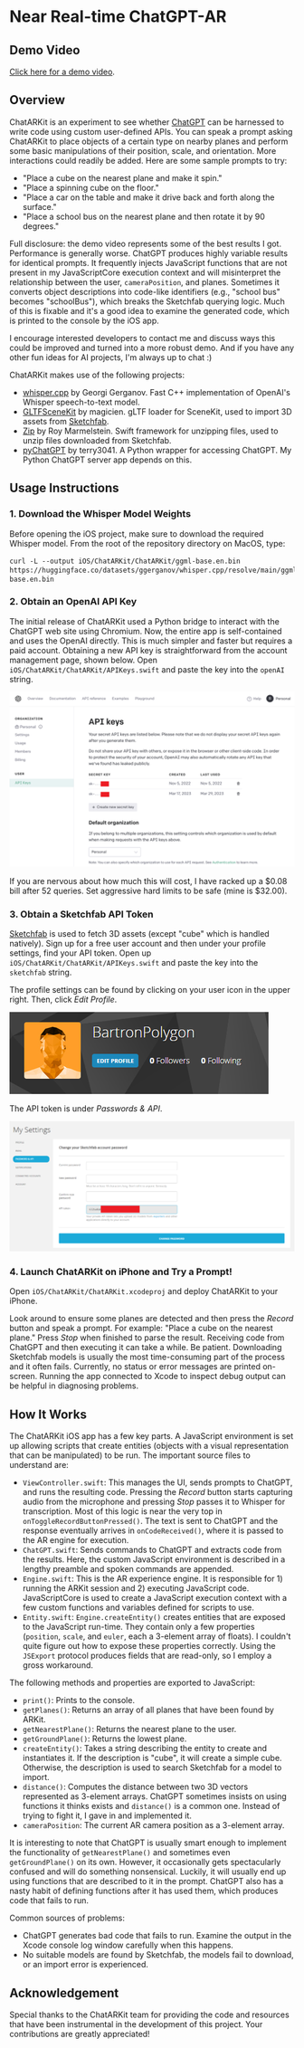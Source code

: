 # Near Real-time ChatGPT-AR

## Demo Video

[Click here for a demo video](https://youtu.be/IqTxKnfd--8).


## Overview

ChatARKit is an experiment to see whether [ChatGPT](https://chat.openai.com/chat) can be harnessed to write code using custom user-defined APIs. You can speak a prompt asking ChatARKit to place objects of a certain type on nearby planes and perform some basic manipulations of their position, scale, and orientation. More interactions could readily be added. Here are some sample prompts to try:

- "Place a cube on the nearest plane and make it spin."
- "Place a spinning cube on the floor."
- "Place a car on the table and make it drive back and forth along the surface."
- "Place a school bus on the nearest plane and then rotate it by 90 degrees."

Full disclosure: the demo video represents some of the best results I got. Performance is generally worse.  ChatGPT produces highly variable results for identical prompts. It frequently injects JavaScript functions that are not present in my JavaScriptCore execution context and will misinterpret the relationship between the user, `cameraPosition`, and planes. Sometimes it converts object descriptions into code-like identifiers (e.g., "school bus" becomes "schoolBus"), which breaks the Sketchfab querying logic. Much of this is fixable and it's a good idea to examine the generated code, which is printed to the console by the iOS app.

I encourage interested developers to contact me and discuss ways this could be improved and turned into a more robust demo. And if you have any other fun ideas for AI projects, I'm always up to chat :)

ChatARKit makes use of the following projects:

- [whisper.cpp](https://github.com/ggerganov/whisper.cpp) by Georgi Gerganov. Fast C++ implementation of OpenAI's Whisper speech-to-text model.
- [GLTFSceneKit](https://github.com/magicien/GLTFSceneKit) by magicien. gLTF loader for SceneKit, used to import 3D assets from [Sketchfab](https://sketchfab.com).
- [Zip](https://github.com/marmelroy/Zip) by Roy Marmelstein. Swift framework for unzipping files, used to unzip files downloaded from Sketchfab.
- [pyChatGPT](https://github.com/terry3041/pyChatGPT) by terry3041. A Python wrapper for accessing ChatGPT. My Python ChatGPT server app depends on this.

## Usage Instructions

### 1. Download the Whisper Model Weights

Before opening the iOS project, make sure to download the required Whisper model. From the root of the repository directory on MacOS, type:

```
curl -L --output iOS/ChatARKit/ChatARKit/ggml-base.en.bin https://huggingface.co/datasets/ggerganov/whisper.cpp/resolve/main/ggml-base.en.bin
```

### 2. Obtain an OpenAI API Key

The initial release of ChatARKit used a Python bridge to interact with the ChatGPT web site using Chromium. Now, the entire app is self-contained and uses the OpenAI directly. This is much simpler and faster but requires a paid account. Obtaining a new API key is straightforward from the account management page, shown below. Open `iOS/ChatARKit/ChatARKit/APIKeys.swift` and paste the key into the `openAI` string.

![OpenAI API Key](images/OpenAI_Key.png)

If you are nervous about how much this will cost, I have racked up a $0.08 bill after 52 queries. Set aggressive hard limits to be safe (mine is $32.00).

### 3. Obtain a Sketchfab API Token

[Sketchfab](https://sketchfab.com) is used to fetch 3D assets (except "cube" which is handled natively). Sign up for a free user account and then under your profile settings, find your API token. Open up `iOS/ChatARKit/ChatARKit/APIKeys.swift` and paste the key into the `sketchfab` string.

The profile settings can be found by clicking on your user icon in the upper right. Then, click *Edit Profile*.

![Sketchfab Edit Profile location](images/Sketchfab_EditProfile.png)

The API token is under *Passwords & API*.

![Sketchfab Token](images/Sketchfab_Token.png)
 
### 4. Launch ChatARKit on iPhone and Try a Prompt!

Open `iOS/ChatARKit/ChatARKit.xcodeproj` and deploy ChatARKit to your iPhone. 

Look around to ensure some planes are detected and then press the *Record* button and speak a prompt. For example: "Place a cube on the nearest plane." Press *Stop* when finished to parse the result. Receiving code from ChatGPT and then executing it can take a while. Be patient. Downloading Sketchfab models is usually the most time-consuming part of the process and it often fails. Currently, no status or error messages are printed on-screen. Running the app connected to Xcode to inspect debug output can be helpful in diagnosing problems.

## How It Works

The ChatARKit iOS app has a few key parts. A JavaScript environment is set up allowing scripts that create entities (objects with a visual representation that can be manipulated) to be run. The important source files to understand are:

- `ViewController.swift`: This manages the UI, sends prompts to ChatGPT, and runs the resulting code. Pressing the *Record* button starts capturing audio from the microphone and pressing *Stop* passes it to Whisper for transcription. Most of this logic is near the very top in `onToggleRecordButtonPressed()`. The text is sent to ChatGPT and the response eventually arrives in `onCodeReceived()`, where it is passed to the AR engine for execution.
- `ChatGPT.swift`: Sends commands to ChatGPT and extracts code from the results. Here, the custom JavaScript environment is described in a lengthy preamble and spoken commands are appended.
- `Engine.swift`: This is the AR experience engine. It is responsible for 1) running the ARKit session and 2) executing JavaScript code. JavaScriptCore is used to create a JavaScript execution context with a few custom functions and variables defined for scripts to use.
- `Entity.swift`: `Engine.createEntity()` creates entities that are exposed to the JavaScript run-time. They contain only a few properties (`position`, `scale`, and `euler`, each a 3-element array of floats). I couldn't quite figure out how to expose these properties correctly. Using the `JSExport` protocol produces fields that are read-only, so I employ a gross workaround.

The following methods and properties are exported to JavaScript:

- `print()`: Prints to the console.
- `getPlanes()`: Returns an array of all planes that have been found by ARKit.
- `getNearestPlane()`: Returns the nearest plane to the user.
- `getGroundPlane()`: Returns the lowest plane.
- `createEntity()`: Takes a string describing the entity to create and instantiates it. If the description is "cube", it will create a simple cube. Otherwise, the description is used to search Sketchfab for a model to import.
- `distance()`: Computes the distance between two 3D vectors represented as 3-element arrays. ChatGPT sometimes insists on using functions it thinks exists and `distance()` is a common one. Instead of trying to fight it, I gave in and implemented it.
- `cameraPosition`: The current AR camera position as a 3-element array.

It is interesting to note that ChatGPT is usually smart enough to implement the functionality of `getNearestPlane()` and sometimes even `getGroundPlane()` on its own. However, it occasionally gets spectacularly confused and will do something nonsensical. Luckily, it will usually end up using functions that are described to it in the prompt. ChatGPT also has a nasty habit of defining functions after it has used them, which produces code that fails to run.

Common sources of problems:
- ChatGPT generates bad code that fails to run. Examine the output in the Xcode console log window carefully when this happens.
- No suitable models are found by Sketchfab, the models fail to download, or an import error is experienced.



## Acknowledgement

Special thanks to the ChatARKit team for providing the code and resources that have been instrumental in the development of this project. Your contributions are greatly appreciated!